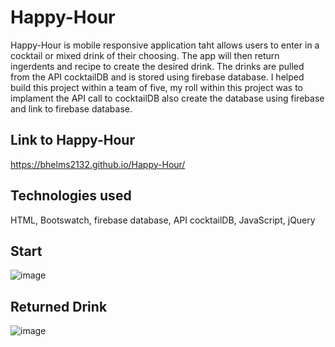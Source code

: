 # Happy-Hour
Happy-Hour is mobile responsive application taht allows users to enter in a cocktail or mixed drink of their choosing. The app will then return ingerdents and recipe to create the desired drink. The drinks are pulled from the API cocktailDB and is stored using firebase database. I helped build this project within a team of five, my roll within this project was to implament the API call to cocktailDB also create the database using firebase and link to firebase database.

## Link to Happy-Hour
https://bhelms2132.github.io/Happy-Hour/

## Technologies used
HTML, Bootswatch, firebase database, API cocktailDB, JavaScript, jQuery

## Start

![image](https://user-images.githubusercontent.com/52431116/72655016-3e1db780-3960-11ea-9fd9-d403fce38264.png)

## Returned Drink 

![image](https://user-images.githubusercontent.com/52431116/72655664-fac54800-3963-11ea-997b-1f1c34fd6786.png)
